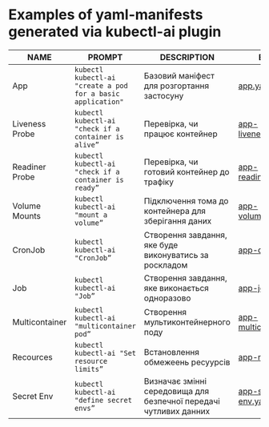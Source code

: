 # Examples of yaml-manifests generated via kubectl-ai plugin
| NAME | PROMPT | DESCRIPTION | EXAMPLE |
| --- | --- | --- | --- |
| App | `kubectl kubectl-ai "create a pod for a basic application"` | Базовий маніфест для розгортання застосуну | [app.yaml](yaml/app.yaml) |
| Liveness Probe | `kubectl kubectl-ai "check if a container is alive”` | Перевірка, чи працює контейнер | [app-livenessProbe.yaml](yaml/app-livenessProbe.yaml) |
| Readiner Probe | `kubectl kubectl-ai "check if a container is ready”` | Перевірка, чи готовий контейнер до трафіку | [app-readinessProbe.yaml](yaml/app-readinessProbe.yaml) |
| Volume Mounts | `kubectl kubectl-ai "mount a volume”` | Підключення тома до контейнера для зберігання даних | [app-volumeMounts.yaml](yaml/app-volumeMounts.yaml) |
| CronJob | `kubectl kubectl-ai "CronJob”` | Створення завдання, яке буде виконуватись за роскладом | [app-cronjob.yaml](yaml/app-cronjob.yaml) |
| Job | `kubectl kubectl-ai "Job”` | Створення завдання, яке виконається одноразово | [app-job.yaml](yaml/app-job.yaml) |
| Multicontainer | `kubectl kubectl-ai "multicontainer pod”` | Створення мультиконтейнерного поду | [app-multicontainer.yaml](yaml/app-multicontainer.yaml) |
| Recources | `kubectl kubectl-ai "Set resource limits”` | Встановлення обмежеень ресуурсів | [app-resources.yaml](yaml/app-resources.yaml) |
| Secret Env | `kubectl kubectl-ai "define secret envs”` | Визначає змінні середовища для безпечної передачі чутливих данних | [app-secret-env.yaml](yaml/app-secret-env.yaml) |